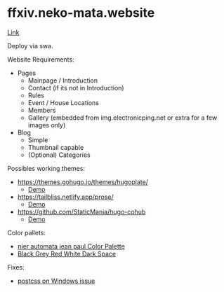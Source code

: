 # ffxiv.neko-mata.website

[Link](https://witty-water-048cfc203.4.azurestaticapps.net)

Deploy via swa.

Website Requirements:

* Pages
    * Mainpage / Introduction
    * Contact (if its not in Introduction)
    * Rules
    * Event / House Locations
    * Members
    * Gallery (embedded from img.electronicping.net or extra for a few images only)
* Blog
    * Simple
    * Thumbnail capable
    * (Optional) Categories

Possibles working themes:

* https://themes.gohugo.io/themes/hugoplate/ 
    * [Demo](https://hugoplate.netlify.app/)
* https://tailbliss.netlify.app/prose/
    * [Demo](https://tailbliss.netlify.app/prose/)
* https://github.com/StaticMania/hugo-cohub
    * [Demo](https://jamstackthemes.dev/demo/theme/hugo-cohub/)


Color pallets:

* [nier automata jean paul Color Palette](https://www.color-hex.com/color-palette/1023731)
* [Black Grey Red White Dark Space](https://colorhunt.co/palette/0000003e3636d72323f5eded)

Fixes:
* [postcss on Windows issue](https://github.com/gohugoio/hugo/issues/7333#issuecomment-1048571703)

